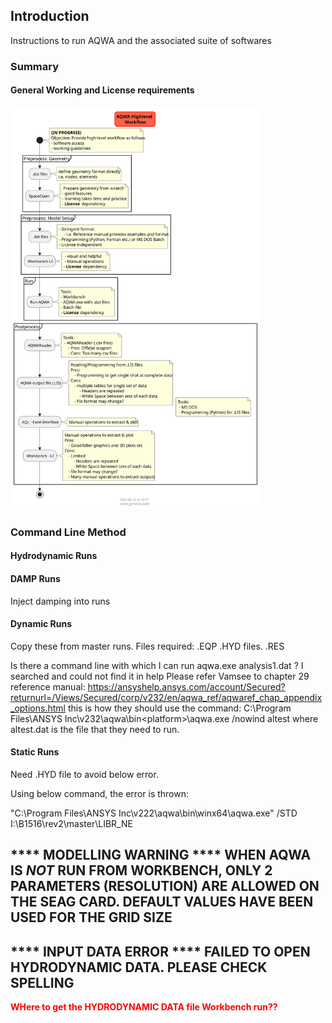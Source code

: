 
## Introduction

Instructions to run AQWA and the associated suite of softwares

### Summary

#### General Working and License requirements

<img src="flowcharts/aqwa_general.svg" width=400, height=auto/>


### Command Line Method

#### Hydrodynamic Runs

#### DAMP Runs

Inject damping into runs

#### Dynamic Runs

Copy these from master runs. Files required:
.EQP
.HYD files.
.RES

Is there a command line with which I can run aqwa.exe analysis1.dat ? I searched and could not find it in help
Please refer Vamsee to chapter 29 reference manual:
<https://ansyshelp.ansys.com/account/Secured?returnurl=/Views/Secured/corp/v232/en/aqwa_ref/aqwaref_chap_appendix_options.html>
this is how they should use the command:
C:\Program Files\ANSYS Inc\v232\aqwa\bin\<platform>\aqwa.exe /nowind altest
where altest.dat is the file that they need to run.

#### Static Runs

Need .HYD file to avoid below error.

Using below command, the error is thrown:

"C:\Program Files\ANSYS Inc\v222\aqwa\bin\winx64\aqwa.exe" /STD I:\B1516\rev2\master\LIBR_NE

**** MODELLING WARNING **** WHEN AQWA IS *NOT* RUN FROM WORKBENCH, ONLY 2 PARAMETERS (RESOLUTION) ARE ALLOWED ON THE
                             SEAG CARD. DEFAULT VALUES HAVE BEEN USED FOR THE GRID SIZE
 ----------------------------------------------------------------------------------------------------------------------

**** INPUT DATA ERROR **** FAILED TO OPEN HYDRODYNAMIC DATA. PLEASE CHECK SPELLING
 ----------------------------------------------------------------------------------------

**<span style="color:red">WHere to get the HYDRODYNAMIC DATA file Workbench run??</span>**
